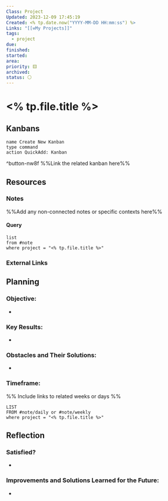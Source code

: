 ```yaml
---
Class: Project
Updated: 2023-12-09 17:45:19
Created: <% tp.date.now("YYYY-MM-DD HH:mm:ss") %>
Links: "[[⚒My Projects]]"
tags:
  - project
due: 
finished: 
started: 
area: 
priority: 🟨
archived: 
status: ⚪
---
```


# <% tp.file.title %>

## Kanbans
```button
name Create New Kanban
type command
action QuickAdd: Kanban
```
^button-nw8f
%%Link the related kanban here%%

## Resources
### Notes
%%Add any non-connected notes or specific contexts here%%

#### Query
```dataview
list
from #note 
where project = "<% tp.file.title %>"
```

### External Links

## Planning
### Objective:
- 

### Key Results:
- 

### Obstacles and Their Solutions:
- 

### Timeframe:
%% Include links to related weeks or days %%
```dataview
LIST
FROM #note/daily or #note/weekly 
where project = "<% tp.file.title %>"
```

## Reflection
### Satisfied?
- 

### Improvements and Solutions Learned for the Future:
- 
